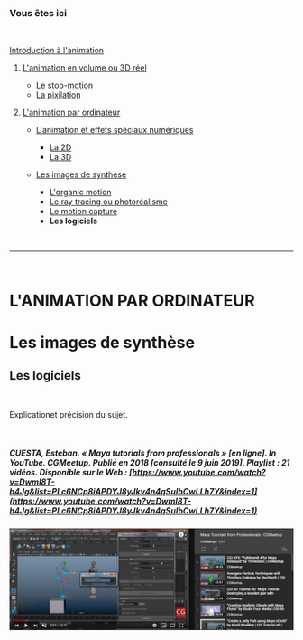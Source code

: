 <br/>

### Vous êtes ici

<br/>

[Introduction à l'animation](index.md)

1. [L'animation en volume ou 3D réel](envolume.md)

    - [Le stop-motion](stopmotion.md)
    - [La pixilation](pixilation.md)
    
2. [L'animation par ordinateur](parordinateur.md)

    - [L'animation et effets spéciaux numériques](numerique.md)
    
        * [La 2D](2d.md)
        * [La 3D](3d.md)
        
    - [Les images de synthèse](imagesdesynthèse.md)
    
        * [L'organic motion](organicmotion.md)
        * [Le ray tracing ou photoréalisme](photorealisme.md)
        * [Le motion capture](motioncapture.md)
        * **Les logiciels**

<br/>

---------------------------------------------------

<br/>

# L'ANIMATION PAR ORDINATEUR

# Les images de synthèse

## Les logiciels

<br/>

Explicationet précision du sujet.

<br/>

##### CUESTA, Esteban. « Maya tutorials from professionals » [en ligne]. In YouTube. _CGMeetup_. Publié en 2018  [consulté le 9 juin 2019]. Playlist : 21 vidéos. Disponible sur le Web : [https://www.youtube.com/watch?v=Dwml8T-b4Jg&list=PLc6NCp8iAPDYJ8yJkv4n4qSuIbCwLLh7Y&index=1](https://www.youtube.com/watch?v=Dwml8T-b4Jg&list=PLc6NCp8iAPDYJ8yJkv4n4qSuIbCwLLh7Y&index=1)

![Maya tutorials from professionals](images/logicielcgi.JPG "Maya tutorials from professionals - playlist")

<br/>
